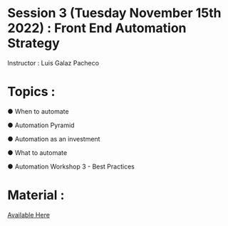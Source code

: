 # Session 3 (Tuesday November 15th 2022) : Front End Automation Strategy

Instructor : Luis Galaz Pacheco

# Topics :

● When to automate

● Automation Pyramid

● Automation as an investment

● What to automate

● Automation Workshop 3 - Best Practices

# Material :

[Available Here](https://github.com/wizelineacademy/TideworksQAAutomation-2022/files/10022671/Tideworks.Training.-.Front.End.Session.3.pdf)
